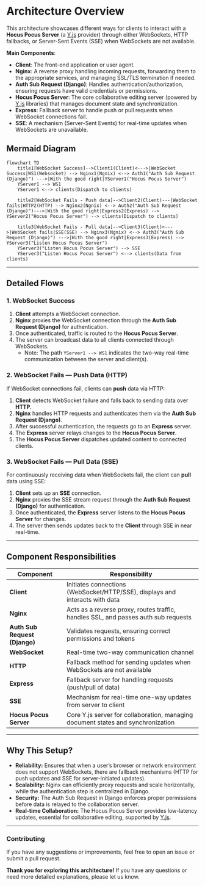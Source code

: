 # Architecture Overview

This architecture showcases different ways for clients to interact with a **Hocus Pocus Server** (a [Y.js](https://github.com/yjs/yjs) provider) through either WebSockets, HTTP fallbacks, or Server-Sent Events (SSE) when WebSockets are not available.

**Main Components**:

- **Client**: The front-end application or user agent.
- **Nginx**: A reverse proxy handling incoming requests, forwarding them to the appropriate services, and managing SSL/TLS termination if needed.
- **Auth Sub Request (Django)**: Handles authentication/authorization, ensuring requests have valid credentials or permissions.
- **Hocus Pocus Server**: The core collaborative editing server (powered by [Y.js](https://github.com/yjs/yjs) libraries) that manages document state and synchronization.
- **Express**: Fallback server to handle push or pull requests when WebSocket connections fail.
- **SSE**: A mechanism (Server-Sent Events) for real-time updates when WebSockets are unavailable.

## Mermaid Diagram

```mermaid
flowchart TD
    title1[WebSocket Success]-->Client1(Client)<--->|WebSocket Success|WS1(Websocket) --> Nginx1(Ngnix) <--> Auth1("Auth Sub Request (Django)") --->|With the good right|YServer1("Hocus Pocus Server")
    YServer1 --> WS1
    YServer1 <--> clients(Dispatch to clients)

    title2[WebSocket Fails - Push data]-->Client2(Client)---|WebSocket fails|HTTP2(HTTP) --> Nginx2(Ngnix) <--> Auth2("Auth Sub Request (Django)")--->|With the good right|Express2(Express) --> YServer2("Hocus Pocus Server") --> clients(Dispatch to clients)

    title3[WebSocket Fails - Pull data]-->Client3(Client)<--->|WebSocket fails|SSE(SSE) --> Nginx3(Ngnix) <--> Auth3("Auth Sub Request (Django)") --->|With the good right|Express3(Express) --> YServer3("Listen Hocus Pocus Server")
    YServer3("Listen Hocus Pocus Server") --> SSE
    YServer3("Listen Hocus Pocus Server") <--> clients(Data from clients)
```

---

## Detailed Flows

### 1. WebSocket Success
1. **Client** attempts a WebSocket connection.
2. **Nginx** proxies the WebSocket connection through the **Auth Sub Request (Django)** for authentication.
3. Once authenticated, traffic is routed to the **Hocus Pocus Server**.
4. The server can broadcast data to all clients connected through WebSockets.  
   - Note: The path `YServer1 --> WS1` indicates the two-way real-time communication between the server and client(s).

### 2. WebSocket Fails — Push Data (HTTP)
If WebSocket connections fail, clients can **push** data via HTTP:
1. **Client** detects WebSocket failure and falls back to sending data over **HTTP**.
2. **Nginx** handles HTTP requests and authenticates them via the **Auth Sub Request (Django)**.
3. After successful authentication, the requests go to an **Express** server.
4. The **Express** server relays changes to the **Hocus Pocus Server**.
5. The **Hocus Pocus Server** dispatches updated content to connected clients.  

### 3. WebSocket Fails — Pull Data (SSE)
For continuously receiving data when WebSockets fail, the client can **pull** data using SSE:
1. **Client** sets up an **SSE** connection.
2. **Nginx** proxies the SSE stream request through the **Auth Sub Request (Django)** for authentication.
3. Once authenticated, the **Express** server listens to the **Hocus Pocus Server** for changes.
4. The server then sends updates back to the **Client** through SSE in near real-time.

---

## Component Responsibilities

| **Component**               | **Responsibility**                                                                     |
|-----------------------------|-----------------------------------------------------------------------------------------|
| **Client**                  | Initiates connections (WebSocket/HTTP/SSE), displays and interacts with data           |
| **Nginx**                   | Acts as a reverse proxy, routes traffic, handles SSL, and passes auth sub requests     |
| **Auth Sub Request (Django)** | Validates requests, ensuring correct permissions and tokens                           |
| **WebSocket**               | Real-time two-way communication channel                                                |
| **HTTP**                    | Fallback method for sending updates when WebSockets are not available                  |
| **Express**                 | Fallback server for handling requests (push/pull of data)                              |
| **SSE**                     | Mechanism for real-time one-way updates from server to client                          |
| **Hocus Pocus Server**      | Core Y.js server for collaboration, managing document states and synchronization       |

---

## Why This Setup?

- **Reliability:** Ensures that when a user’s browser or network environment does not support WebSockets, there are fallback mechanisms (HTTP for push updates and SSE for server-initiated updates).
- **Scalability:** Nginx can efficiently proxy requests and scale horizontally, while the authentication step is centralized in Django.
- **Security:** The Auth Sub Request in Django enforces proper permissions before data is relayed to the collaboration server.
- **Real-time Collaboration:** The Hocus Pocus Server provides low-latency updates, essential for collaborative editing, supported by [Y.js](https://github.com/yjs/yjs).

---

### Contributing
If you have any suggestions or improvements, feel free to open an issue or submit a pull request.

**Thank you for exploring this architecture!** If you have any questions or need more detailed explanations, please let us know.